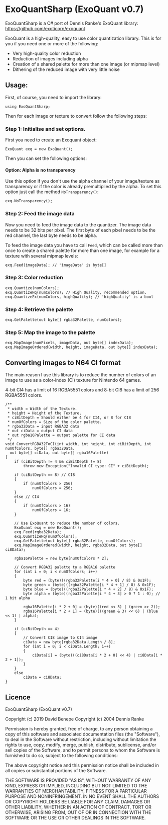# ExoQuantSharp (ExoQuant v0.7)

ExoQuantSharp is a C# port of Dennis Ranke's ExoQuant library: https://github.com/exoticorn/exoquant

ExoQuant is a high-quality, easy to use color quantization library. This is for you if you need one or more of the following:

* Very high-quality color reduction
* Reduction of images including alpha
* Creation of a shared palette for more than one image (or mipmap level)
* Dithering of the reduced image with very little noise

## Usage:

First, of course, you need to import the library:

    using ExoQuantSharp;

Then for each image or texture to convert follow the following steps:

### Step 1: Initialise and set options.

First you need to create an Exoquant object:

    ExoQuant exq = new ExoQuant();

Then you can set the following options:

#### Option: Alpha is no transparency

Use this option if you don't use the alpha channel of your image/texture as transparency or if the color is already premultiplied by the alpha. To set this option just call the method `NoTransparency()`:

    exq.NoTransparency();

### Step 2: Feed the image data

Now you need to feed the image data to the quantizer. The image data needs to be 32 bits per pixel. The first byte of each pixel needs to be the red channel, the last byte needs to be alpha.

To feed the image data you have to call `Feed`, which can be called more than once to create a shared palette for more than one image, for example for a texture with several mipmap levels:

    exq.Feed(imageData); // 'imageData' is byte[]

### Step 3: Color reduction

    exq.Quantize(numColors);
    exq.QuantizeHq(numColors); // High Quality, recommended option.
    exq.QuantizeEx(numColors, highQuality); // 'highQuality' is a bool

### Step 4: Retrieve the palette

    exq.GetPalette(out byte[] rgba32Palette, numColors);

### Step 5: Map the image to the palette

    exq.MapImage(numPixels, imageData, out byte[] indexData);
    exq.MapImageOrdered(width, height, imageData, out byte[] indexData);

## Converting images to N64 CI format

The main reason I use this library is to reduce the number of colors of an image to use as a color-index (CI) texture for Nintendo 64 games. 

4-bit CI4 has a limit of 16 RGBA5551 colors and 8-bit CI8 has a limit of 256 RGBA5551 colors.

    /**
     * width = Width of the Texture.
     * height = Height of the Texture.
     * ciBitDepth = Should either be 4 for CI4, or 8 for CI8
     * numOfColors = Size of the color palette.
     * rgba32Data = input RGBA32 data
     * out ciData = output CI data
     * out rgba16Palette = output palette for CI data
     */
    void ConvertRGBA32ToCI(int width, int height, int ciBitDepth, int numOfColors, byte[] rgba32Data, 
      out byte[] ciData, out byte[] rgba16Palette)
    {
        if (ciBitDepth != 4 && ciBitDepth != 8)
            throw new Exception("Invalid CI type: CI" + ciBitDepth);

        if (ciBitDepth == 8) // CI8
        {
            if (numOfColors > 256)
                numOfColors = 256;
        }
        else // CI4
        {
            if (numOfColors > 16)
                numOfColors = 16;
        }

        // Use ExoQuant to reduce the number of colors.
        ExoQuant exq = new ExoQuant();
        exq.Feed(rgba32Data);
        exq.QuantizeHq(numOfColors);
        exq.GetPalette(out byte[] rgba32Palette, numOfColors);
        exq.MapImageOrdered(width, height, rgba32Data, out byte[] ci8Data);
        
        rgba16Palette = new byte[numOfColors * 2];

        // Convert RGBA32 palette to a RGBA16 palette
        for (int i = 0; i < numOfColors; i++)
        {
            byte red = (byte)((rgba32Palette[i * 4 + 0] / 8) & 0x1F);
            byte green = (byte)((rgba32Palette[i * 4 + 1] / 8) & 0x1F);
            byte blue = (byte)((rgba32Palette[i * 4 + 2] / 8) & 0x1F);
            byte alpha = (byte)(rgba32Palette[i * 4 + 3] > 0 ? 1 : 0); // 1 bit alpha

            rgba16Palette[i * 2 + 0] = (byte)((red << 3) | (green >> 2));
            rgba16Palette[i * 2 + 1] = (byte)(((green & 3) << 6) | (blue << 1) | alpha);
        }

        if (ciBitDepth == 4)
        {
            // Convert CI8 image to CI4 image
            ciData = new byte[rgba32Data.Length / 8];
            for (int i = 0; i < ciData.Length; i++)
            {
                ciData[i] = (byte)((ci8Data[i * 2 + 0] << 4) | ci8Data[i * 2 + 1]);
            }
        }
        else
            ciData = ci8Data;
    }

## Licence

ExoQuantSharp (ExoQuant v0.7)

Copyright (c) 2019 David Benepe
Copyright (c) 2004 Dennis Ranke

Permission is hereby granted, free of charge, to any person obtaining a copy of
this software and associated documentation files (the "Software"), to deal in
the Software without restriction, including without limitation the rights to
use, copy, modify, merge, publish, distribute, sublicense, and/or sell copies
of the Software, and to permit persons to whom the Software is furnished to do
so, subject to the following conditions:

The above copyright notice and this permission notice shall be included in all
copies or substantial portions of the Software.

THE SOFTWARE IS PROVIDED "AS IS", WITHOUT WARRANTY OF ANY KIND, EXPRESS OR
IMPLIED, INCLUDING BUT NOT LIMITED TO THE WARRANTIES OF MERCHANTABILITY,
FITNESS FOR A PARTICULAR PURPOSE AND NONINFRINGEMENT. IN NO EVENT SHALL THE
AUTHORS OR COPYRIGHT HOLDERS BE LIABLE FOR ANY CLAIM, DAMAGES OR OTHER
LIABILITY, WHETHER IN AN ACTION OF CONTRACT, TORT OR OTHERWISE, ARISING FROM,
OUT OF OR IN CONNECTION WITH THE SOFTWARE OR THE USE OR OTHER DEALINGS IN THE
SOFTWARE.
